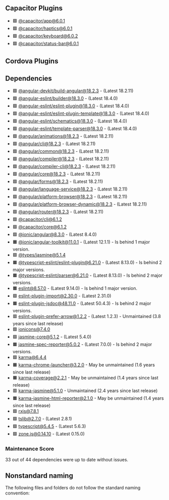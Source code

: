 ## Capacitor Plugins

- 🟩 [@capacitor/app@6.0.1](https://github.com/ionic-team/capacitor-plugins.git)
- 🟩 [@capacitor/haptics@6.0.1](https://github.com/ionic-team/capacitor-plugins.git)
- 🟩 [@capacitor/keyboard@6.0.2](https://github.com/ionic-team/capacitor-plugins.git)
- 🟩 [@capacitor/status-bar@6.0.1](https://github.com/ionic-team/capacitor-plugins.git)
## Cordova Plugins

## Dependencies

- 🟩 [@angular-devkit/build-angular@18.2.3](https://github.com/angular/angular-cli.git) - (Latest 18.2.11)
- 🟩 [@angular-eslint/builder@18.3.0](https://github.com/angular-eslint/angular-eslint.git) - (Latest 18.4.0)
- 🟩 [@angular-eslint/eslint-plugin@18.3.0](https://github.com/angular-eslint/angular-eslint.git) - (Latest 18.4.0)
- 🟩 [@angular-eslint/eslint-plugin-template@18.3.0](https://github.com/angular-eslint/angular-eslint.git) - (Latest 18.4.0)
- 🟩 [@angular-eslint/schematics@18.3.0](https://github.com/angular-eslint/angular-eslint.git) - (Latest 18.4.0)
- 🟩 [@angular-eslint/template-parser@18.3.0](https://github.com/angular-eslint/angular-eslint.git) - (Latest 18.4.0)
- 🟩 [@angular/animations@18.2.3](https://github.com/angular/angular.git) - (Latest 18.2.11)
- 🟩 [@angular/cli@18.2.3](https://github.com/angular/angular-cli.git) - (Latest 18.2.11)
- 🟩 [@angular/common@18.2.3](https://github.com/angular/angular.git) - (Latest 18.2.11)
- 🟩 [@angular/compiler@18.2.3](https://github.com/angular/angular.git) - (Latest 18.2.11)
- 🟩 [@angular/compiler-cli@18.2.3](https://github.com/angular/angular.git) - (Latest 18.2.11)
- 🟩 [@angular/core@18.2.3](https://github.com/angular/angular.git) - (Latest 18.2.11)
- 🟩 [@angular/forms@18.2.3](https://github.com/angular/angular.git) - (Latest 18.2.11)
- 🟩 [@angular/language-service@18.2.3](https://github.com/angular/angular.git) - (Latest 18.2.11)
- 🟩 [@angular/platform-browser@18.2.3](https://github.com/angular/angular.git) - (Latest 18.2.11)
- 🟩 [@angular/platform-browser-dynamic@18.2.3](https://github.com/angular/angular.git) - (Latest 18.2.11)
- 🟩 [@angular/router@18.2.3](https://github.com/angular/angular.git) - (Latest 18.2.11)
- 🟩 [@capacitor/cli@6.1.2](https://github.com/ionic-team/capacitor.git)
- 🟩 [@capacitor/core@6.1.2](https://github.com/ionic-team/capacitor.git)
- 🟩 [@ionic/angular@8.3.0](https://github.com/ionic-team/ionic-framework.git) - (Latest 8.4.0)
- 🟧 [@ionic/angular-toolkit@11.0.1](https://github.com/ionic-team/angular-toolkit.git) - (Latest 12.1.1) - Is behind 1 major version.
- 🟩 [@types/jasmine@5.1.4](https://github.com/DefinitelyTyped/DefinitelyTyped.git)
- 🟧 [@typescript-eslint/eslint-plugin@6.21.0](https://github.com/typescript-eslint/typescript-eslint.git) - (Latest 8.13.0) - Is behind 2 major versions.
- 🟧 [@typescript-eslint/parser@6.21.0](https://github.com/typescript-eslint/typescript-eslint.git) - (Latest 8.13.0) - Is behind 2 major versions.
- 🟧 [eslint@8.57.0](https://github.com/eslint/eslint.git) - (Latest 9.14.0) - Is behind 1 major version.
- 🟩 [eslint-plugin-import@2.30.0](https://github.com/import-js/eslint-plugin-import.git) - (Latest 2.31.0)
- 🟧 [eslint-plugin-jsdoc@48.11.0](https://github.com/gajus/eslint-plugin-jsdoc.git) - (Latest 50.4.3) - Is behind 2 major versions.
- 🟥 [eslint-plugin-prefer-arrow@1.2.2](https://github.com/TristonJ/eslint-plugin-prefer-arrow.git) - (Latest 1.2.3) - Unmaintained (3.8 years since last release)
- 🟩 [ionicons@7.4.0](https://github.com/ionic-team/ionicons.git)
- 🟩 [jasmine-core@5.1.2](https://github.com/jasmine/jasmine.git) - (Latest 5.4.0)
- 🟧 [jasmine-spec-reporter@5.0.2](https://github.com/bcaudan/jasmine-spec-reporter.git) - (Latest 7.0.0) - Is behind 2 major versions.
- 🟩 [karma@6.4.4](https://github.com/karma-runner/karma.git)
- 🟧 [karma-chrome-launcher@3.2.0](https://github.com/karma-runner/karma-chrome-launcher.git) - May be unmaintained (1.6 years since last release)
- 🟧 [karma-coverage@2.2.1](https://github.com/karma-runner/karma-coverage.git) - May be unmaintained (1.4 years since last release)
- 🟥 [karma-jasmine@5.1.0](https://github.com/karma-runner/karma-jasmine.git) - Unmaintained (2.4 years since last release)
- 🟧 [karma-jasmine-html-reporter@2.1.0](https://github.com/dfederm/karma-jasmine-html-reporter.git) - May be unmaintained (1.4 years since last release)
- 🟩 [rxjs@7.8.1](https://github.com/reactivex/rxjs.git)
- 🟩 [tslib@2.7.0](https://github.com/Microsoft/tslib.git) - (Latest 2.8.1)
- 🟩 [typescript@5.4.5](https://github.com/microsoft/TypeScript.git) - (Latest 5.6.3)
- 🟩 [zone.js@0.14.10](https://github.com/angular/angular.git) - (Latest 0.15.0)
### Maintenance Score
33 out of 44 dependencies were up to date without issues.



## Nonstandard naming
The following files and folders do not follow the standard naming convention:

